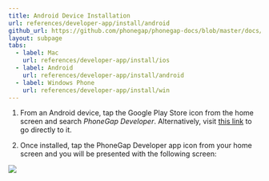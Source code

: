 ```yaml
---
title: Android Device Installation
url: references/developer-app/install/android
github_url: https://github.com/phonegap/phonegap-docs/blob/master/docs/3-references/developer-app/1-install/2-android.html.md
layout: subpage
tabs:
  - label: Mac
    url: references/developer-app/install/ios
  - label: Android
    url: references/developer-app/install/android
  - label: Windows Phone
    url: references/developer-app/install/win
---
```


1. From an Android device, tap the Google Play Store icon from the home screen and search *PhoneGap Developer*. Alternatively, 
visit [this link](https://play.google.com/store/apps/details?id=com.adobe.phonegap.app) to go directly to it.      	

2. Once installed, tap the PhoneGap Developer app icon from your home screen and you will be presented with the following screen:

  <img class="mobile-image" src="/images/dev-app-home-android.png">

